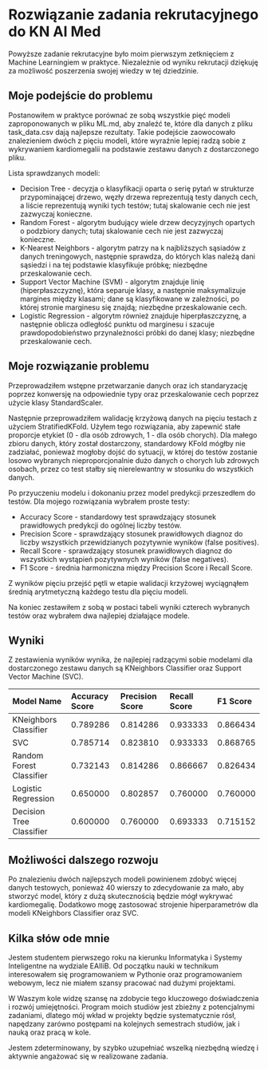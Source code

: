 # Rozwiązanie zadania rekrutacyjnego do KN AI Med
Powyższe zadanie rekrutacyjne było moim pierwszym zetknięciem z Machine Learningiem w praktyce. Niezależnie od wyniku rekrutacji dziękuję za możliwość poszerzenia swojej wiedzy w tej dziedzinie. 

## Moje podejście do problemu
Postanowiłem w praktyce porównać ze sobą wszystkie pięć modeli zaproponowanych w pliku ML.md, aby znaleźć te, które dla danych z pliku task_data.csv dają najlepsze rezultaty. Takie podejście zaowocowało znalezieniem dwóch z pięciu modeli, które wyraźnie lepiej radzą sobie z wykrywaniem kardiomegalii na podstawie zestawu danych z dostarczonego pliku.

Lista sprawdzanych modeli:
- Decision Tree - decyzja o klasyfikacji oparta o serię pytań w strukturze przypominającej drzewo, węzły drzewa reprezentują testy danych cech, a liście reprezentują wyniki tych testów; tutaj skalowanie cech nie jest zazwyczaj konieczne.
- Random Forest - algorytm budujący wiele drzew decyzyjnych opartych o podzbiory danych; tutaj skalowanie cech nie jest zazwyczaj konieczne.
- K-Nearest Neighbors - algorytm patrzy na k najbliższych sąsiadów z danych treningowych, następnie sprawdza, do których klas należą dani sąsiedzi i na tej podstawie klasyfikuje próbkę; niezbędne przeskalowanie cech.
- Support Vector Machine (SVM) - algorytm znajduje linię (hiperpłaszczyznę), która separuje klasy, a następnie maksymalizuje margines między klasami; dane są klasyfikowane w zależności, po której stronie marginesu się znajdą; niezbędne przeskalowanie cech.
- Logistic Regression - algorytm również znajduje hiperpłaszczyznę, a następnie oblicza odległość punktu od marginesu i szacuje prawdopodobieństwo przynależności próbki do danej klasy; niezbędne przeskalowanie cech.

## Moje rozwiązanie problemu
Przeprowadziłem wstępne przetwarzanie danych oraz ich standaryzację poprzez konwersję na odpowiednie typy oraz przeskalowanie cech poprzez użycie klasy StandardScaler. 

Następnie przeprowadziłem walidację krzyżową danych na pięciu testach z użyciem StratifiedKFold. Użyłem tego rozwiązania, aby zapewnić stałe proporcje etykiet (0 - dla osób zdrowych, 1 - dla osób chorych). Dla małego zbioru danych, który został dostarczony, standardowy KFold mógłby nie zadziałać, ponieważ mogłoby dojść do sytuacji, w której do testów zostanie losowo wybranych nieproporcjonalnie dużo danych o chorych lub zdrowych osobach, przez co test stałby się nierelewantny w stosunku do wszystkich danych.

Po przyuczeniu modelu i dokonaniu przez model predykcji przeszedłem do testów. Dla mojego rozwiązania wybrałem proste testy:
- Accuracy Score - standardowy test sprawdzający stosunek prawidłowych predykcji do ogólnej liczby testów.
- Precision Score - sprawdzający stosunek prawidłowych diagnoz do liczby wszystkich przewidzianych pozytywnie wyników (false positives).
- Recall Score - sprawdzający stosunek prawidłowych diagnoz do wszystkich wystąpień pozytywnych wyników (false negatives).
- F1 Score - średnia harmoniczna między Precision Score i Recall Score.

Z wyników pięciu przejść pętli w etapie walidacji krzyżowej wyciągnąłem średnią arytmetyczną każdego testu dla pięciu modeli.

Na koniec zestawiłem z sobą w postaci tabeli wyniki czterech wybranych testów oraz wybrałem dwa najlepiej działające modele.

## Wyniki
Z zestawienia wyników wynika, że najlepiej radzącymi sobie modelami dla dostarczonego zestawu danych są KNeighbors Classifier oraz Support Vector Machine (SVC).

| Model Name | Accuracy Score | Precision Score | Recall Score | F1 Score |
| :--- | :--- | :--- | :--- | :--- |
| KNeighbors Classifier | 0.789286 | 0.814286 | 0.933333 | 0.866434 |
| SVC | 0.785714 | 0.823810 | 0.933333 | 0.868765 |
| Random Forest Classifier | 0.732143 | 0.814286 | 0.866667 | 0.826434 |
| Logistic Regression | 0.650000 | 0.802857 | 0.760000 | 0.760000 |
| Decision Tree Classifier | 0.600000 | 0.760000 | 0.693333 | 0.715152 |

## Możliwości dalszego rozwoju
Po znalezieniu dwóch najlepszych modeli powinienem zdobyć więcej danych testowych, ponieważ 40 wierszy to zdecydowanie za mało, aby stworzyć model, który z dużą skutecznością będzie mógł wykrywać kardiomegalię. Dodatkowo mogę zastosować strojenie hiperparametrów dla modeli KNeighbors Classifier oraz SVC.

## Kilka słów ode mnie
Jestem studentem pierwszego roku na kierunku Informatyka i Systemy Inteligentne na wydziale EAIIiB. Od początku nauki w technikum interesowałem się programowaniem w Pythonie oraz programowaniem webowym, lecz nie miałem szansy pracować nad dużymi projektami. 

W Waszym kole widzę szansę na zdobycie tego kluczowego doświadczenia i rozwój umiejętności. Program moich studiów jest zbieżny z potencjalnymi zadaniami, dlatego mój wkład w projekty będzie systematycznie rósł, napędzany zarówno postępami na kolejnych semestrach studiów, jak i nauką oraz pracą w kole.

Jestem zdeterminowany, by szybko uzupełniać wszelką niezbędną wiedzę i aktywnie angażować się w realizowane zadania.
